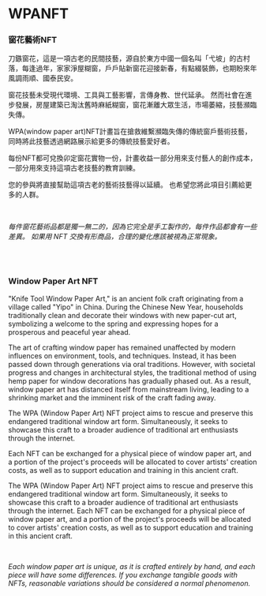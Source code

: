 <h1>WPANFT</h1>
<h3>窗花藝術NFT</h3>

<p>刀鏃窗花，這是一項古老的民間技藝，源自於東方中國一個名叫「弋坡」的古村落，每逢過年，家家淨屋糊窗，戶戶貼新窗花迎接新春，有點綴裝飾，也期盼來年風調雨順、國泰民安。</p>
<p>窗花技藝未受現代環境、工具與工藝影響，言傳身教、世代延承。 然而社會在進步發展，房屋建築已淘汰舊時麻紙糊窗，窗花漸離大眾生活，市場萎縮，技藝瀕臨失傳。</p>
<p>WPA(window paper art)NFT計畫旨在搶救維繫瀕臨失傳的傳統窗戶藝術技藝，同時將此技藝透過網路展示給更多的傳統技藝愛好者。</p>
<p>每份NFT都可兌換卯定窗花實物一份，計畫收益一部分用來支付藝人的創作成本，一部分用來支持這項古老技藝的教育訓練。</p>
<p>您的參與將直接幫助這項古老的藝術技藝得以延續。 也希望您將此項目引薦給更多的人群。</p>

<br/>
<p><i>每件窗花藝術品都是獨一無二的，因為它完全是手工製作的，每件作品都會有一些差異。 如果用 NFT 交換有形商品，合理的變化應該被視為正常現象。</i></p>
<br/><br/>
<h3>Window Paper Art NFT</h3>
<p>"Knife Tool Window Paper Art," is an ancient folk craft originating from a village called "Yipo" in China. During the Chinese New Year, households traditionally clean and decorate their windows with new paper-cut art, symbolizing a welcome to the spring and expressing hopes for a prosperous and peaceful year ahead.</p>
<p>The art of crafting window paper has remained unaffected by modern influences on environment, tools, and techniques. Instead, it has been passed down through generations via oral traditions. However, with societal progress and changes in architectural styles, the traditional method of using hemp paper for window decorations has gradually phased out. As a result, window paper art has distanced itself from mainstream living, leading to a shrinking market and the imminent risk of the craft fading away.</p>
<p>The WPA (Window Paper Art) NFT project aims to rescue and preserve this endangered traditional window art form. Simultaneously, it seeks to showcase this craft to a broader audience of traditional art enthusiasts through the internet. </p>
<p>Each NFT can be exchanged for a physical piece of window paper art, and a portion of the project's proceeds will be allocated to cover artists' creation costs, as well as to support education and training in this ancient craft.</p>
<p>The WPA (Window Paper Art) NFT project aims to rescue and preserve this endangered traditional window art form. Simultaneously, it seeks to showcase this craft to a broader audience of traditional art enthusiasts through the internet. Each NFT can be exchanged for a physical piece of window paper art, and a portion of the project's proceeds will be allocated to cover artists' creation costs, as well as to support education and training in this ancient craft.</p>

<br/>
<p><i>Each window paper art is unique, as it is crafted entirely by hand, and each piece will have some differences. If you exchange tangible goods with NFTs, reasonable variations should be considered a normal phenomenon.</i></p>

<!--
**WPANFT/WPANFT** is a ✨ _special_ ✨ repository because its `README.md` (this file) appears on your GitHub profile.

Here are some ideas to get you started:

- 🔭 I’m currently working on ...
- 🌱 I’m currently learning ...
- 👯 I’m looking to collaborate on ...
- 🤔 I’m looking for help with ...
- 💬 Ask me about ...
- 📫 How to reach me: ...
- 😄 Pronouns: ...
- ⚡ Fun fact: ...
-->
